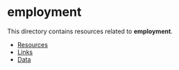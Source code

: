 # employment

This directory contains resources related to **employment**.

- [Resources](./)
- [Links](./links)
- [Data](./data)

